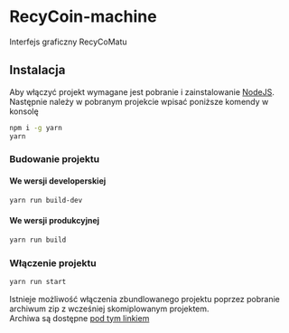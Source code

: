 # RecyCoin-machine

Interfejs graficzny RecyCoMatu

## Instalacja

Aby włączyć projekt wymagane jest pobranie i zainstalowanie [NodeJS](https://nodejs.org/en/).  
Następnie należy w pobranym projekcie wpisać poniższe komendy w konsolę

```sh
npm i -g yarn
yarn
```

### Budowanie projektu

#### We wersji developerskiej

```sh
yarn run build-dev
```

#### We wersji produkcyjnej

```sh
yarn run build
```

### Włączenie projektu

```sh
yarn run start
```

Istnieje możliwość włączenia zbundlowanego projektu poprzez pobranie archiwum zip z wcześniej skomiplowanym projektem.  
Archiwa są dostępne [pod tym linkiem](https://github.com/timSUS/RecyCoin-machine/releases/tag/beta)
